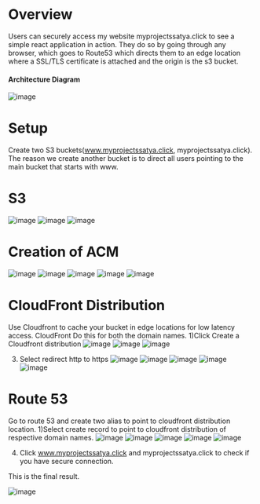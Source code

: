 # Overview

Users can securely access my website  myprojectssatya.click to see a simple react application in action. They do so by going through any browser, which goes to Route53 which directs them to an edge location where a SSL/TLS certificate  is attached and the origin is the s3 bucket.

#### Architecture Diagram

![image](https://github.com/satya19977/Secure-webiste-on-s3-with-cloudfront/assets/108000447/4b598b89-617c-4fa3-842f-a14d417b916b)

# Setup

Create two  S3 buckets(www.myprojectssatya.click, myprojectssatya.click). The reason we create another bucket is to direct all users pointing to the main bucket that starts with www.

# S3
![image](https://github.com/satya19977/Secure-webiste-on-s3-with-cloudfront/assets/108000447/d905e5ec-5c54-4902-b18d-bb18ed743141)
![image](https://github.com/satya19977/Secure-webiste-on-s3-with-cloudfront/assets/108000447/3797aed1-d324-476d-842c-0c85f6407bb3)
![image](https://github.com/satya19977/Secure-webiste-on-s3-with-cloudfront/assets/108000447/95465cdc-9dc4-4d49-b236-d226570b506c)


# Creation of ACM
![image](https://github.com/satya19977/Secure-webiste-on-s3-with-cloudfront/assets/108000447/968162ac-7ccb-4373-855a-b8c0e6c4f446)
![image](https://github.com/satya19977/Secure-webiste-on-s3-with-cloudfront/assets/108000447/720a89ba-0de4-4ec5-a9e8-dc67c0f260ce)
![image](https://github.com/satya19977/Secure-webiste-on-s3-with-cloudfront/assets/108000447/2d8b80c4-6836-4e90-9de3-4e8029e6f601)
![image](https://github.com/satya19977/Secure-webiste-on-s3-with-cloudfront/assets/108000447/ce2dc227-58e2-4ead-a87f-4522863b8f60)
![image](https://github.com/satya19977/Secure-webiste-on-s3-with-cloudfront/assets/108000447/ab2f89bb-4692-4523-bc5c-e6f40f87bf29)



# CloudFront Distribution
Use Cloudfront to cache your bucket in edge locations for low latency access.
CloudFront
Do this for both the domain names.
1)Click Create a Cloudfront distribution
![image](https://github.com/satya19977/Secure-webiste-on-s3-with-cloudfront/assets/108000447/e7684f1b-8b44-410a-917c-88f59f656d33)
![image](https://github.com/satya19977/Secure-webiste-on-s3-with-cloudfront/assets/108000447/7945b426-8c66-4af2-b154-2e4a4cb654ad)
![image](https://github.com/satya19977/Secure-webiste-on-s3-with-cloudfront/assets/108000447/e16a0823-c024-43fb-9d0d-162864d86863)

3) Select redirect http to https
![image](https://github.com/satya19977/Secure-webiste-on-s3-with-cloudfront/assets/108000447/8c4f88bc-d073-4e98-b88c-eb7cc494cd15)
![image](https://github.com/satya19977/Secure-webiste-on-s3-with-cloudfront/assets/108000447/23230943-96f3-48ac-aa4c-db21d2216839)
![image](https://github.com/satya19977/Secure-webiste-on-s3-with-cloudfront/assets/108000447/5265d2e1-6b8e-4ace-b6b0-e56dc03b3a17)
![image](https://github.com/satya19977/Secure-webiste-on-s3-with-cloudfront/assets/108000447/f836e15a-0541-4795-bb45-cb1ec1861138)
![image](https://github.com/satya19977/Secure-webiste-on-s3-with-cloudfront/assets/108000447/937f408b-c407-4225-ab86-b803492da7cf)


# Route 53
Go to route 53 and create two alias to point to cloudfront distribution location.
1)Select create record to point to cloudfront distribution of respective domain names.
![image](https://github.com/satya19977/Secure-webiste-on-s3-with-cloudfront/assets/108000447/f8d3c790-dc35-481f-832e-37af6d62a1ef)
![image](https://github.com/satya19977/Secure-webiste-on-s3-with-cloudfront/assets/108000447/7c20c069-69d7-4c63-89ae-e032d4d0deb4)
![image](https://github.com/satya19977/Secure-webiste-on-s3-with-cloudfront/assets/108000447/ab9a6892-8b49-4498-a1ec-ae22548152ef)
![image](https://github.com/satya19977/Secure-webiste-on-s3-with-cloudfront/assets/108000447/4fe0e336-2a58-4fb3-881a-a626b5c71801)
![image](https://github.com/satya19977/Secure-webiste-on-s3-with-cloudfront/assets/108000447/2810638d-6a7e-4134-a467-02089c51d6c6)





4) Click www.myprojectssatya.click and myprojectssatya.click to check if you have secure connection.


This is the final result.

![image](https://github.com/satya19977/Secure-webiste-on-s3-with-cloudfront/assets/108000447/58158788-fdd1-4735-b593-34027bed9c58)







